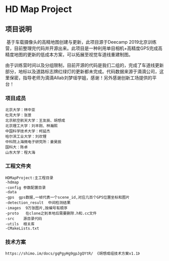# HD Map Project 

## 项目说明

​		基于车载摄像头的高精地图创建与更新，此项目源于Deecamp 2019北京训练营，目前整理完代码并开源出来。此项目是一种利用单目相机+高精度GPS完成高精度地图的更新的低成本方案，可以拓展至视觉车道线重建制图。

​		由于训练营时间以及分组限制，目前开源的代码是我们二组的，完成了车道线更新部分，地标以及道路标志牌红绿灯的更新都未完成。代码数据来源于滴滴公司，这里保密，指导老师为滴滴AIlab刘梦瑶学姐，感谢！另外感谢创新工场提供的平台！

### 项目成员

```
北京大学：林中亚
杜克大学：张景
北京航空航天大学：王友辰、胡想成
北京理工大学：刘丰刚、林瀚熙
中国科学技术大学：柯延杰
哈尔滨工业大学：刘欢锂
中科院上海微电子研究所：姜昊辰
国科大：陈卓
山东大学：程大海
```

### 工程文件夹

```
HDMapProject:主工程目录
-hdmap
-config	参数配置目录
-data
-gps  gps数据,一帧代表一个scene_id,对应几百个GPS位置坐标和图片
-detection_result  中间检测结果
-images  9万张图片,按编号有顺序
-proto	 在clone之到本地后需要删除.h和.cc文件
-src	源目录代码
-utils  相关库
-CMakeLists.txt
```

### 技术方案

```
https://shimo.im/docs/gqPgyHg9gpJgQYtR/ 《胡想成组技术方案v1.1》
```

